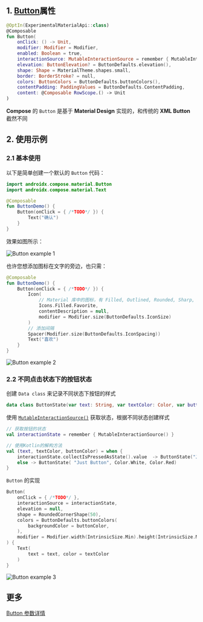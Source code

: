 ## 1. [Button](https://docs.compose.net.cn/api/elements/button/#1-button)属性

```kotlin
@OptIn(ExperimentalMaterialApi::class)
@Composable
fun Button(
    onClick: () -> Unit,
    modifier: Modifier = Modifier,
    enabled: Boolean = true,
    interactionSource: MutableInteractionSource = remember { MutableInteractionSource() },
    elevation: ButtonElevation? = ButtonDefaults.elevation(),
    shape: Shape = MaterialTheme.shapes.small,
    border: BorderStroke? = null,
    colors: ButtonColors = ButtonDefaults.buttonColors(),
    contentPadding: PaddingValues = ButtonDefaults.ContentPadding,
    content: @Composable RowScope.() -> Unit
)
```

**Compose** 的 `Button` 是基于 **Material Design** 实现的，和传统的 **XML Button** 截然不同

## 2. 使用示例

### 2.1 基本使用

以下是简单创建一个默认的 `Button` 代码：

``` kotlin
import androidx.compose.material.Button
import androidx.compose.material.Text

@Composable
fun ButtonDemo() {
    Button(onClick = { /*TODO*/ }) {
        Text("确认")
    }
}
```

效果如图所示：

![Button example 1]({{config.assets}}/elements/button/button1.png)

也许您想添加图标在文字的旁边，也只需：

``` kotlin
@Composable
fun ButtonDemo() {
    Button(onClick = { /*TODO*/ }) {
        Icon(
            // Material 库中的图标，有 Filled, Outlined, Rounded, Sharp, Two Tone 等
            Icons.Filled.Favorite,
            contentDescription = null,
            modifier = Modifier.size(ButtonDefaults.IconSize)
        )
        // 添加间隔
        Spacer(Modifier.size(ButtonDefaults.IconSpacing))
        Text("喜欢")
    }
}
```

![Button example 2]({{config.assets}}/elements/button/button2.png)

### 2.2 不同点击状态下的按钮状态

创建 `Data class` 来记录不同状态下按钮的样式

```kotlin
data class ButtonState(var text: String, var textColor: Color, var buttonColor: Color)
```

使用 [`MutableInteractionSource()`](https://developer.android.com/reference/kotlin/androidx/compose/foundation/interaction/MutableInteractionSource) 获取状态，根据不同状态创建样式

```kotlin
// 获取按钮的状态
val interactionState = remember { MutableInteractionSource() }

// 使用Kotlin的解构方法
val (text, textColor, buttonColor) = when {
    interactionState.collectIsPressedAsState().value  -> ButtonState("Just Pressed", Color.Red, Color.Black)
    else -> ButtonState( "Just Button", Color.White, Color.Red)
}
```

`Button` 的实现

```kotlin
Button(
    onClick = { /*TODO*/ },
    interactionSource = interactionState,
    elevation = null,
    shape = RoundedCornerShape(50),
    colors = ButtonDefaults.buttonColors(
        backgroundColor = buttonColor,
    ),
    modifier = Modifier.width(IntrinsicSize.Min).height(IntrinsicSize.Min)
) {
    Text(
        text = text, color = textColor
    )
}
```

![Button example 3](https://img-blog.csdnimg.cn/20201208200319838.gif#pic_center)

## 更多

[Button 参数详情](https://developer.android.com/reference/kotlin/androidx/compose/material/package-summary#button)